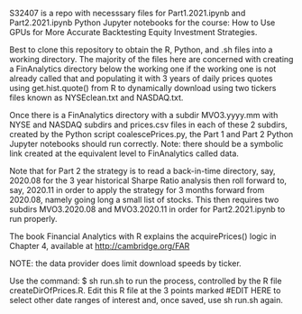 S32407 is a repo with necesssary files for Part1.2021.ipynb and Part2.2021.ipynb Python Jupyter notebooks for the
course: How to Use GPUs for More Accurate Backtesting Equity Investment Strategies.

Best to clone this repository to obtain the R, Python, and .sh files into a working directory.
The majority of the files here are concerned with creating a FinAnalytics directory below the
working one if the working one is not already called that and populating it with 3 years of
daily prices quotes using get.hist.quote() from R to dynamically download using two tickers files
known as NYSEclean.txt and NASDAQ.txt.

Once there is a FinAnalytics directory with a subdir MVO3.yyyy.mm with NYSE and NASDAQ subdirs
and prices.csv files in each of these 2 subdirs, created by the Python script coalescePrices.py,
the Part 1 and Part 2 Python Jupyter notebooks should run correctly.
Note: there should be a symbolic link created at the equivalent level to FinAnalytics called data.

Note that for Part 2 the strategy is to read a back-in-time directory, say, 2020.08 for the
3 year historical Sharpe Ratio analysis then roll forward to, say, 2020.11 in order to apply
the strategy for 3 months forward from 2020.08, namely going long a small list of stocks.
This then requires two subdirs MVO3.2020.08 and MVO3.2020.11 in order for Part2.2021.ipynb
to run properly.

The book Financial Analytics with R explains the acquirePrices() logic in Chapter 4,
available at http://cambridge.org/FAR

NOTE: the data provider does limit download speeds by ticker.

Use the command:
$ sh run.sh
to run the process, controlled by the R file createDirOfPrices.R.
Edit this R file at the 3 points marked #EDIT HERE to select other date ranges of interest
and, once saved, use sh run.sh again.
